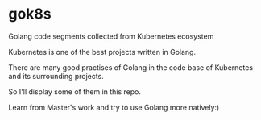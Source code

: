 # gok8s
Golang code segments collected from Kubernetes ecosystem

Kubernetes is one of the best projects written in Golang.

There are many good practises of Golang in the code base of Kubernetes and its surrounding projects.

So I'll display some of them in this repo.

Learn from Master's work and try to use Golang more natively:)
